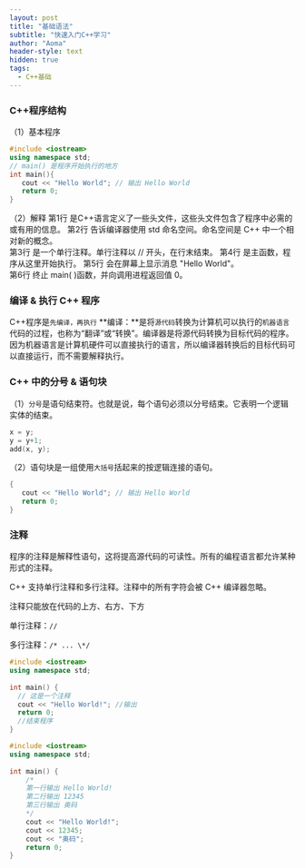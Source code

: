 ```yaml
---
layout: post
title: "基础语法"
subtitle: "快速入门C++学习"
author: "Aoma"
header-style: text
hidden: true
tags:
  - C++基础
---
```


### C++程序结构

（1）基本程序
```c++
#include <iostream>
using namespace std;
// main() 是程序开始执行的地方
int main(){
   cout << "Hello World"; // 输出 Hello World
   return 0;
}
```

（2）解释
第1行  是C++语言定义了一些头文件，这些头文件包含了程序中必需的或有用的信息。
第2行  告诉编译器使用 std 命名空间。命名空间是 C++ 中一个相对新的概念。  
第3行  是一个单行注释。单行注释以 // 开头，在行末结束。
第4行  是主函数，程序从这里开始执行。 
第5行  会在屏幕上显示消息 "Hello World"。   
第6行  终止 main( )函数，并向调用进程返回值 0。


### 编译 & 执行 C++ 程序

C++程序是`先编译，再执行`
**编译：**是将`源代码`转换为计算机可以执行的`机器语言`代码的过程，也称为“翻译”或“转换”。编译器是将源代码转换为目标代码的程序。因为机器语言是计算机硬件可以直接执行的语言，所以编译器转换后的目标代码可以直接运行，而不需要解释执行。


### C++ 中的分号 & 语句块

（1）`分号`是语句结束符。也就是说，每个语句必须以分号结束。它表明一个逻辑实体的结束。

```c++
x = y;
y = y+1;
add(x, y);
```

（2）语句块是一组使用`大括号`括起来的按逻辑连接的语句。

```c++
{
   cout << "Hello World"; // 输出 Hello World
   return 0;
}
```



### 注释

程序的注释是解释性语句，这将提高源代码的可读性。所有的编程语言都允许某种形式的注释。

C++ 支持单行注释和多行注释。注释中的所有字符会被 C++ 编译器忽略。

注释只能放在代码的上方、右方、下方

单行注释：`//`  

多行注释：`/* ... \*/` 

```c++
#include <iostream>
using namespace std;
 
int main() {
  // 这是一个注释
  cout << "Hello World!"; //输出
  return 0;
  //结束程序  
}
```



```c++
#include <iostream>
using namespace std;
 
int main() {
    /* 
    第一行输出 Hello World!
    第二行输出 12345
    第三行输出 奥码
    */ 
    cout << "Hello World!";
    cout << 12345;
    cout << "奥码";
    return 0;
}
```

